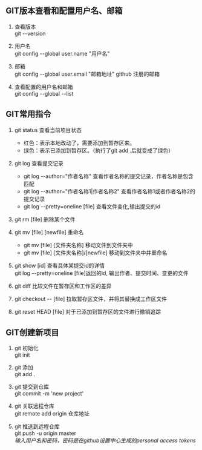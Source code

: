 ## GIT版本查看和配置用户名、邮箱

1. 查看版本  
git --version

2. 用户名  
git config --global user.name "用户名"

3. 邮箱  
git config --global user.email "邮箱地址"  github 注册的邮箱

4. 查看配置的用户名和邮箱  
git config --global --list



## GIT常用指令

1. git status 查看当前项目状态  
	- 红色：表示本地改动了，需要添加到暂存区来。
	- 绿色：表示已添加到暂存区。（执行了git add .后就变成了绿色）  

2. git log 查看提交记录  
	- git log --author="作者名称"              查看作者名称的提交记录，作者名称是包含匹配  
	- git log --author="作者名称1|作者名称2"    查看作者名称1或者作者名称2的提交记录  
	- git log --pretty=oneline [file]         查看文件变化,输出提交的id
3. git rm [file] 删除某个文件  

4. git mv [file] [newfile]                    重命名  
	- git mv [file] [文件夹名称]               移动文件到文件夹中  
	- git mv [file] [文件夹名称]/[newfile]     移动到文件夹中并重命名 

5. git show [id]                             查看具体某提交id的详情                             
    git log --pretty=oneline [file]返回的id, 输出作者、提交时间、变更的文件

6. git diff          比较文件在暂存区和工作区的差异  

7. git checkout -- [file]   拉取暂存区文件，并将其替换成工作区文件  

8. git reset HEAD [file]    对于已添加到暂存区的文件进行撤销追踪




## GIT创建新项目

1. git 初始化  
git init

2. git 添加  
git add .

3. git 提交到仓库  
git commit -m 'new project'

4. git 关联远程仓库  
git remote add origin 仓库地址

5. git 推送到远程仓库  
git push -u origin master  
*输入用户名和密码，密码是在github设置中心生成的personal access tokens*


